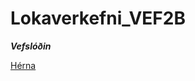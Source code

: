 # Lokaverkefni_VEF2B


***Vefslóðin***

[Hérna](http://tsuts.tskoli.is/2t/2512982709/VEF2B/lokaverkefni_SMJ/)


